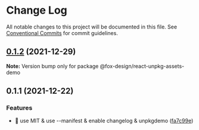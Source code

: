# Change Log

All notable changes to this project will be documented in this file.
See [Conventional Commits](https://conventionalcommits.org) for commit guidelines.

## [0.1.2](https://github.com/foxfamily/foxpage-component-react/compare/@fox-design/react-unpkg-assets-demo@0.1.1...@fox-design/react-unpkg-assets-demo@0.1.2) (2021-12-29)

**Note:** Version bump only for package @fox-design/react-unpkg-assets-demo





## 0.1.1 (2021-12-22)


### Features

* 🎸 use MIT & use --manifest & enable changelog & unpkgdemo ([fa7c99e](https://github.com/foxfamily/foxpage-component-react/commit/fa7c99ee497cb0a84aacaa8d97fa57c5a231d9fe))
